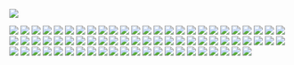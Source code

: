 ![](https://images-wixmp-ed30a86b8c4ca887773594c2.wixmp.com/f/b6bd577f-dd3d-47c7-bbef-8edd89e3b07f/dg015xj-bdf5a8c6-9aa5-468e-a8c3-d790e7cf7c46.gif?token=eyJ0eXAiOiJKV1QiLCJhbGciOiJIUzI1NiJ9.eyJzdWIiOiJ1cm46YXBwOjdlMGQxODg5ODIyNjQzNzNhNWYwZDQxNWVhMGQyNmUwIiwiaXNzIjoidXJuOmFwcDo3ZTBkMTg4OTgyMjY0MzczYTVmMGQ0MTVlYTBkMjZlMCIsIm9iaiI6W1t7InBhdGgiOiJcL2ZcL2I2YmQ1NzdmLWRkM2QtNDdjNy1iYmVmLThlZGQ4OWUzYjA3ZlwvZGcwMTV4ai1iZGY1YThjNi05YWE1LTQ2OGUtYThjMy1kNzkwZTdjZjdjNDYuZ2lmIn1dXSwiYXVkIjpbInVybjpzZXJ2aWNlOmZpbGUuZG93bmxvYWQiXX0.1PTfY5q_-dzPOqn1eUfGe8IS2oo_FsTxCCDRAwwp1ME)

![](https://blinkies.cafe/b/display/0113-autism.gif) 
![](https://images-wixmp-ed30a86b8c4ca887773594c2.wixmp.com/f/dbd06e6e-b313-4acc-80d7-2f76026c8171/dfrp0zf-51c211b8-09e8-4515-ad19-a00138ea9d39.gif?token=eyJ0eXAiOiJKV1QiLCJhbGciOiJIUzI1NiJ9.eyJzdWIiOiJ1cm46YXBwOjdlMGQxODg5ODIyNjQzNzNhNWYwZDQxNWVhMGQyNmUwIiwiaXNzIjoidXJuOmFwcDo3ZTBkMTg4OTgyMjY0MzczYTVmMGQ0MTVlYTBkMjZlMCIsIm9iaiI6W1t7InBhdGgiOiJcL2ZcL2RiZDA2ZTZlLWIzMTMtNGFjYy04MGQ3LTJmNzYwMjZjODE3MVwvZGZycDB6Zi01MWMyMTFiOC0wOWU4LTQ1MTUtYWQxOS1hMDAxMzhlYTlkMzkuZ2lmIn1dXSwiYXVkIjpbInVybjpzZXJ2aWNlOmZpbGUuZG93bmxvYWQiXX0.X5dc4xm84KKHeaNjykbbtOByLCIsrmouYUCKWwVglTM)
![](https://blinkies.cafe/b/display/0079-nonbinary.gif)
![](https://s9.gifyu.com/images/Samub.gif)
![](https://literature.crd.co/assets/images/gallery03/7a00c498_original.gif?v=0b76180b)
![](https://s9.gifyu.com/images/Samvq.gif)
![](https://supplies.ju.mp/assets/images/gallery07/15fca1ba_original.gif?v=8cd1d9b0)
![](https://literature.crd.co/assets/images/gallery03/c45f8a54_original.gif?v=0b76180b)
![](https://64.media.tumblr.com/0930d53fcb978a4eeeb41916a4e18d94/d79060eff8bf6e7f-11/s250x400/61e37cb14f599f50fff9ce84b69aa38a2b6f48cb.gifv)
![](https://64.media.tumblr.com/1ffb9f85d9437c4d5e9329980edd54ec/285f0f09cf3a9daa-fd/s250x400/b26cf61c0195d9594c667c5dd7b99eaba07d146a.gifv)
![](https://64.media.tumblr.com/fca0f3f1f173f3c1bf3aa790e7dc94e5/df2bb6e55f1080ac-fe/s250x400/91b91231b88d3c0f5e9220e4d98ef9ee6e3f2289.gifv)
![](https://64.media.tumblr.com/96055b2b3b3baefbae4860ef568bdbbf/716df9ac9403f9e9-de/s250x400/f51c818393c214050bf4d02fe5e93fef28120813.gifv)
![](https://64.media.tumblr.com/8eb3db8dc14e2833fadd65b2d914f75c/716df9ac9403f9e9-86/s250x400/a8f4a40fc564e8da8b47b6c0273961dad8189303.gifv)
![](https://wilardo.crd.co/assets/images/gallery09/5e01268f_original.gif?v=7d859d65)
![](https://wilardo.crd.co/assets/images/gallery26/66301f88_original.gif?v=7d859d65)
![](https://watermelon.crd.co/assets/images/gallery21/df848cb0.gif?v=ab2f6a73)
![](https://supplies.ju.mp/assets/images/gallery07/3dff0c78_original.gif?v=8cd1d9b0)
![](https://literature.crd.co/assets/images/gallery03/d780333e_original.png?v=0b76180b)
![](https://supplies.ju.mp/assets/images/gallery07/4a7d76ff_original.gif?v=8cd1d9b0)
![](https://watermelon.crd.co/assets/images/gallery21/48349a7c.gif?v=ab2f6a73)
![](https://watermelon.crd.co/assets/images/gallery21/97ef9250.gif?v=ab2f6a73)
![](https://wilardo.crd.co/assets/images/gallery01/21751f47_original.gif?v=7d859d65)
![](https://supplies.ju.mp/assets/images/gallery07/00c19b5e_original.gif?v=8cd1d9b0)
![](https://y2k.neocities.org/blinkiez/coffin.gif)
![](https://wilardo.crd.co/assets/images/gallery19/8a8b0992_original.png?v=7d859d65)
![](https://wilardo.crd.co/assets/images/gallery19/9e5cfbb7_original.gif?v=7d859d65)
![](https://wilardo.crd.co/assets/images/gallery19/c63dd225_original.gif?v=7d859d65)
![](https://wilardo.crd.co/assets/images/gallery19/f15f650e_original.gif?v=7d859d65)
![](https://wilardo.crd.co/assets/images/gallery01/0c05c337_original.gif?v=7d859d65)
![](https://wilardo.crd.co/assets/images/gallery01/a01932b2_original.gif?v=7d859d65)
![](https://wilardo.crd.co/assets/images/gallery01/55b871b0_original.gif?v=7d859d65)
![](https://wilardo.crd.co/assets/images/gallery01/adb99ac3_original.gif?v=7d859d65)
![](https://wilardo.crd.co/assets/images/gallery01/354f7c08_original.gif?v=7d859d65)
![](https://wilardo.crd.co/assets/images/gallery12/a8420b3a_original.gif?v=7d859d65)
![](https://wilardo.crd.co/assets/images/gallery09/4b7fea4c_original.jpg?v=7d859d65)
![](https://wilardo.crd.co/assets/images/gallery09/6c8fe462_original.gif?v=7d859d65)
![](https://wilardo.crd.co/assets/images/gallery12/bb550158_original.gif?v=7d859d65)
![](https://wilardo.crd.co/assets/images/gallery12/9f989e5e_original.gif?v=7d859d65)
![](https://wilardo.crd.co/assets/images/gallery12/8c5b0cc3_original.gif?v=7d859d65)
![](https://wilardo.crd.co/assets/images/gallery01/bc7c0854_original.gif?v=7d859d65)
![](https://wilardo.crd.co/assets/images/gallery01/fd7b27e8_original.gif?v=7d859d65)
![](https://wilardo.crd.co/assets/images/gallery01/e8339a33_original.gif?v=7d859d65)
![](https://wilardo.crd.co/assets/images/gallery19/fadd107a_original.gif?v=7d859d65)
![](https://wilardo.crd.co/assets/images/gallery19/61358438_original.gif?v=7d859d65)
![](https://wilardo.crd.co/assets/images/gallery19/30d9a6ce_original.gif?v=7d859d65)
![](https://wilardo.crd.co/assets/images/gallery19/6d9a36ec_original.gif?v=7d859d65)
![](https://wilardo.crd.co/assets/images/gallery25/875c8440_original.gif?v=7d859d65)
![](https://64.media.tumblr.com/a7865536511c0cb61e83f0082081fd15/d50b51a75d11d50a-bd/s250x400/276b73e628821ecfb733b1d50a0299cdcbb84686.gifv)
![](https://xyz.crd.co/assets/images/gallery20/7970bc9e.gif?v=364e4a1e)
![](https://i.postimg.cc/g0ntt8pc/tumblr-ad7e4d115c948ecbbd1b037f1f4b1258-006b426c-250.gif)
![](https://i.postimg.cc/wjBw3L75/tumblr-90fc526511b5335d4b896d9e77b72878-84a79097-250.gif)
![](https://i.postimg.cc/K8QCHmgf/tumblr-2c99197f0579bf9cda36b4adaf99afcf-d1a9c3e6-250.gif)
![](https://i.postimg.cc/j2x5nrGF/tumblr-da0db2c9fc80a6ec5f218ea4f54b3246-9405b4d9-250.gif)
![](https://i.postimg.cc/mgzrHj5B/tumblr-5f051dd4695bdc5cf23a9033a0c44e94-c93cbd71-250.gif)
![](https://i.postimg.cc/6py8htys/tumblr-eb6d50e7bb1cef0831d00552ab353054-1e13f400-250.gif)
![](https://watermelon.crd.co/assets/images/gallery21/982517e1.gif?v=ab2f6a73)
![](https://watermelon.crd.co/assets/images/gallery22/f872ac82.gif?v=ab2f6a73)
![](https://watermelon.crd.co/assets/images/gallery22/e9b1c9e4.gif?v=ab2f6a73)
![](https://watermelon.crd.co/assets/images/gallery22/cbb0293d.gif?v=ab2f6a73)
![](https://bloominglantanas.carrd.co/assets/images/gallery05/ca5d7aa7.gif?v=db012d77)
![](https://watermelon.crd.co/assets/images/gallery21/8f5df015.gif?v=ab2f6a73)
![](https://64.media.tumblr.com/76bf9ee355350e020571bdf1a8225974/51da62ea3fdf49bb-47/s250x400/1a4ccf68a1bcdb3c2753b2e5555d4bf626d48346.gifv)
![](https://gifcity.carrd.co/assets/images/gallery23/d2798764.gif?v=d32b0bb8)
![](https://gifcity.carrd.co/assets/images/gallery23/e639c77d.gif?v=d32b0bb8)
![](https://images-wixmp-ed30a86b8c4ca887773594c2.wixmp.com/i/c8a97460-e370-42a2-bd43-dcc913f97162/d41mxtl-312386d1-27ec-4cba-b29f-c8dadb94f0ca.gif)
![](https://images-wixmp-ed30a86b8c4ca887773594c2.wixmp.com/i/4847caad-e108-4ca3-b52a-b9e767f92abd/d1n8a5o-9539e93b-2cac-4762-96c5-740a7e4e54b0.gif)
![](https://images-wixmp-ed30a86b8c4ca887773594c2.wixmp.com/f/4bc6762f-ff24-43bc-b884-e02c9f250832/dax2rmv-5ac3a627-6572-48f7-9611-c39f27b8163b.png?token=eyJ0eXAiOiJKV1QiLCJhbGciOiJIUzI1NiJ9.eyJpc3MiOiJ1cm46YXBwOjdlMGQxODg5ODIyNjQzNzNhNWYwZDQxNWVhMGQyNmUwIiwic3ViIjoidXJuOmFwcDo3ZTBkMTg4OTgyMjY0MzczYTVmMGQ0MTVlYTBkMjZlMCIsImF1ZCI6WyJ1cm46c2VydmljZTpmaWxlLmRvd25sb2FkIl0sIm9iaiI6W1t7InBhdGgiOiIvZi80YmM2NzYyZi1mZjI0LTQzYmMtYjg4NC1lMDJjOWYyNTA4MzIvZGF4MnJtdi01YWMzYTYyNy02NTcyLTQ4ZjctOTYxMS1jMzlmMjdiODE2M2IucG5nIn1dXX0.MkIsIYc2q3oDBUkmw9JLfogMJSMs3hpTxL-HUFXUYQI)
![](https://64.media.tumblr.com/6dc6e9af5609c29a281536c56c1b025b/tumblr_pbkvqcxLY31xz2nuuo7_100.png)
![](https://images-wixmp-ed30a86b8c4ca887773594c2.wixmp.com/f/f607fb3b-8311-4f05-878a-1bf7e2311a6e/d3fqscm-07f1c479-4207-4318-839a-c23176fe880e.jpg?token=eyJ0eXAiOiJKV1QiLCJhbGciOiJIUzI1NiJ9.eyJzdWIiOiJ1cm46YXBwOjdlMGQxODg5ODIyNjQzNzNhNWYwZDQxNWVhMGQyNmUwIiwiaXNzIjoidXJuOmFwcDo3ZTBkMTg4OTgyMjY0MzczYTVmMGQ0MTVlYTBkMjZlMCIsIm9iaiI6W1t7InBhdGgiOiJcL2ZcL2Y2MDdmYjNiLTgzMTEtNGYwNS04NzhhLTFiZjdlMjMxMWE2ZVwvZDNmcXNjbS0wN2YxYzQ3OS00MjA3LTQzMTgtODM5YS1jMjMxNzZmZTg4MGUuanBnIn1dXSwiYXVkIjpbInVybjpzZXJ2aWNlOmZpbGUuZG93bmxvYWQiXX0.QKwFxPuPBM295v8HAXTm_yOVByldtE3HBOgDmFGkUM4)
![](https://64.media.tumblr.com/bc54f391ebe1b44629bf20b28d5ff398/tumblr_ph2u2eukVO1xk82cxo8_100.png)
![](https://64.media.tumblr.com/6c2d1502fbfe486e94650418b0ec9e6c/tumblr_pbb7cd42Ln1xz2nuuo7_250.gif)
![](https://images-wixmp-ed30a86b8c4ca887773594c2.wixmp.com/f/b4aaabfd-2ab4-465f-967a-f1d9225a6d95/da9dqfm-4c2ac5aa-a55a-42a3-8b61-a8d64781874c.png?token=eyJ0eXAiOiJKV1QiLCJhbGciOiJIUzI1NiJ9.eyJpc3MiOiJ1cm46YXBwOjdlMGQxODg5ODIyNjQzNzNhNWYwZDQxNWVhMGQyNmUwIiwic3ViIjoidXJuOmFwcDo3ZTBkMTg4OTgyMjY0MzczYTVmMGQ0MTVlYTBkMjZlMCIsImF1ZCI6WyJ1cm46c2VydmljZTpmaWxlLmRvd25sb2FkIl0sIm9iaiI6W1t7InBhdGgiOiIvZi9iNGFhYWJmZC0yYWI0LTQ2NWYtOTY3YS1mMWQ5MjI1YTZkOTUvZGE5ZHFmbS00YzJhYzVhYS1hNTVhLTQyYTMtOGI2MS1hOGQ2NDc4MTg3NGMucG5nIn1dXX0.UU6KPG3Mrd96x0gFnmQ2hSet7hQf8JqQdhviKwHGmUk)
